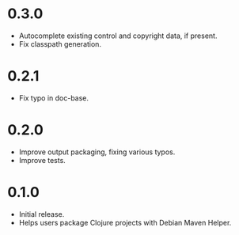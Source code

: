 # 0.3.0

- Autocomplete existing control and copyright data, if present.
- Fix classpath generation.

# 0.2.1

- Fix typo in doc-base.

# 0.2.0

- Improve output packaging, fixing various typos.
- Improve tests.

# 0.1.0

- Initial release.
- Helps users package Clojure projects with Debian Maven Helper.
